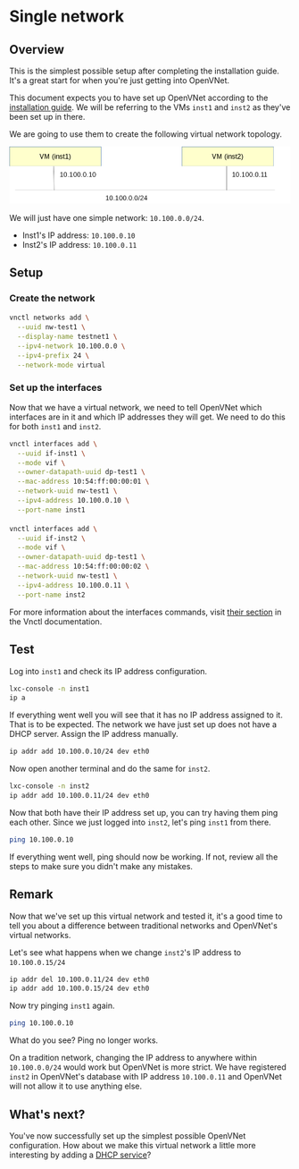 # Single network

## Overview

This is the simplest possible setup after completing the installation guide. It's a great start for when you're just getting into OpenVNet.

This document expects you to have set up OpenVNet according to the [installation guide](installation). We will be referring to the VMs `inst1` and `inst2` as they've been set up in there.

We are going to use them to create the following virtual network topology.

![Single Network](img/single-network.png)

We will just have one simple network: `10.100.0.0/24`.

* Inst1's IP address: `10.100.0.10`
* Inst2's IP address: `10.100.0.11`

## Setup

### Create the network

```bash
vnctl networks add \
  --uuid nw-test1 \
  --display-name testnet1 \
  --ipv4-network 10.100.0.0 \
  --ipv4-prefix 24 \
  --network-mode virtual
```

### Set up the interfaces

Now that we have a virtual network, we need to tell OpenVNet which interfaces are in it and which IP addresses they will get. We need to do this for both `inst1` and `inst2`.

```bash
vnctl interfaces add \
  --uuid if-inst1 \
  --mode vif \
  --owner-datapath-uuid dp-test1 \
  --mac-address 10:54:ff:00:00:01 \
  --network-uuid nw-test1 \
  --ipv4-address 10.100.0.10 \
  --port-name inst1

vnctl interfaces add \
  --uuid if-inst2 \
  --mode vif \
  --owner-datapath-uuid dp-test1 \
  --mac-address 10:54:ff:00:00:02 \
  --network-uuid nw-test1 \
  --ipv4-address 10.100.0.11 \
  --port-name inst2
```

For more information about the interfaces commands, visit [their section](vnctl-interfaces.md) in the Vnctl documentation.

## Test

Log into `inst1` and check its IP address configuration.

```bash
lxc-console -n inst1
ip a
```

If everything went well you will see that it has no IP address assigned to it. That is to be expected. The network we have just set up does not have a DHCP server. Assign the IP address manually.

```bash
ip addr add 10.100.0.10/24 dev eth0
```

Now open another terminal and do the same for `inst2`.

```bash
lxc-console -n inst2
ip addr add 10.100.0.11/24 dev eth0
```

Now that both have their IP address set up, you can try having them ping each other. Since we just logged into `inst2`, let's ping `inst1` from there.

```bash
ping 10.100.0.10
```

If everything went well, ping should now be working. If not, review all the steps to make sure you didn't make any mistakes.

## Remark

Now that we've set up this virtual network and tested it, it's a good time to tell you about a difference between traditional networks and OpenVNet's virtual networks.

Let's see what happens when we change `inst2`'s IP address to `10.100.0.15/24`

```bash
ip addr del 10.100.0.11/24 dev eth0
ip addr add 10.100.0.15/24 dev eth0
```

Now try pinging `inst1` again.

```bash
ping 10.100.0.10
```

What do you see? Ping no longer works.

On a tradition network, changing the IP address to anywhere within `10.100.0.0/24` would work but OpenVNet is more strict. We have registered `inst2` in OpenVNet's database with IP address `10.100.0.11` and OpenVNet will not allow it to use anything else.

## What's next?

You've now successfully set up the simplest possible OpenVNet configuration. How about we make this virtual network a little more interesting by adding a [DHCP service](single-network-dhcp)?
